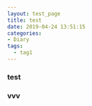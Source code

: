 ```yaml
---
layout: test_page
title: test
date: 2019-04-24 13:51:15
categories:
- Diary
tags:
  - tag1
---
```


### test

### vvv
